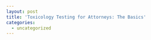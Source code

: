 ```yaml
---
layout: post
title: 'Toxicology Testing for Attorneys: The Basics'
categories:
  - uncategorized
---
```

